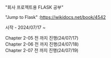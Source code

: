 "회사 프로젝트용 FLASK 공부" 

"Jump to Flask" 
:https://wikidocs.net/book/4542

시작 - 2024/07/17 ~

Chapter 2-05 전 까지 진행(24/07/17)<br>
Chapter 2-06 전 까지 진행(24/07/18)<br>
Chapter 2-07 전 까지 진행(24/07/19)<br>